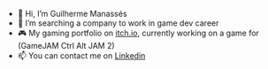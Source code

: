 - 👋 Hi, I’m Guilherme Manassés
- 👀 I’m searching a company to work in game dev career
- 🎮 My gaming portfolio on [itch.io](https://gmanasses.itch.io), currently working on a game for (GameJAM Ctrl Alt JAM 2)
- 📫 You can contact me on [Linkedin](https://www.linkedin.com/in/gmanasses/)
